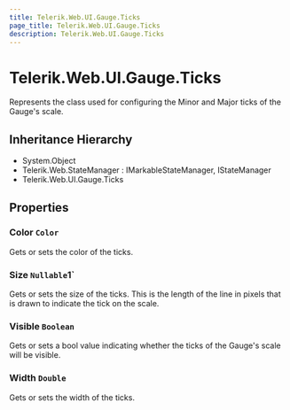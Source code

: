 ```yaml
---
title: Telerik.Web.UI.Gauge.Ticks
page_title: Telerik.Web.UI.Gauge.Ticks
description: Telerik.Web.UI.Gauge.Ticks
---
```


# Telerik.Web.UI.Gauge.Ticks

Represents the class used for configuring the Minor and Major ticks of the Gauge's scale.

## Inheritance Hierarchy

* System.Object
* Telerik.Web.StateManager : IMarkableStateManager, IStateManager
* Telerik.Web.UI.Gauge.Ticks

## Properties

###  Color `Color`

Gets or sets the color of the ticks.

###  Size `Nullable`1`

Gets or sets the size of the ticks. 
            This is the length of the line in pixels that is drawn to indicate the tick on the scale.

###  Visible `Boolean`

Gets or sets a bool value indicating whether the ticks of the Gauge's scale will be visible.

###  Width `Double`

Gets or sets the width of the ticks.

